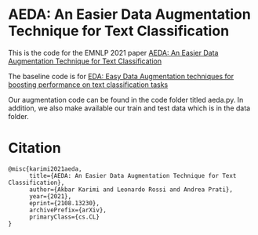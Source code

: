# AEDA: An Easier Data Augmentation Technique for Text Classification

This is the code for the EMNLP 2021 paper [AEDA: An Easier Data Augmentation Technique for Text Classification](https://arxiv.org/abs/2108.13230)

The baseline code is for [EDA: Easy Data Augmentation techniques for boosting performance on text classification tasks](https://arxiv.org/abs/1901.11196)

Our augmentation code can be found in the code folder titled aeda.py. In addition, we also make available our train and test data which is in the data folder.

# Citation
```
@misc{karimi2021aeda,
      title={AEDA: An Easier Data Augmentation Technique for Text Classification},
      author={Akbar Karimi and Leonardo Rossi and Andrea Prati},
      year={2021},
      eprint={2108.13230},
      archivePrefix={arXiv},
      primaryClass={cs.CL}
}

```
